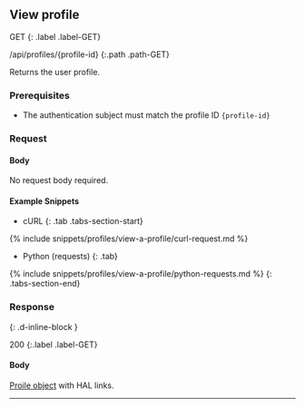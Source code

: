 ## View profile

GET
{: .label .label-GET}

/api/profiles/{profile-id}
{:.path .path-GET}

Returns the user profile.

### Prerequisites

- The authentication subject must match the profile ID `{profile-id}`

### Request

#### Body
No request body required.

#### Example Snippets
- cURL
{: .tab .tabs-section-start}

{% include snippets/profiles/view-a-profile/curl-request.md %}

- Python (requests)
{: .tab}

{% include snippets/profiles/view-a-profile/python-requests.md %}
{: .tabs-section-end}

### Response
{: .d-inline-block }

200
{:.label .label-GET}

#### Body
[Proile object](#profile-object) with HAL links.

---
